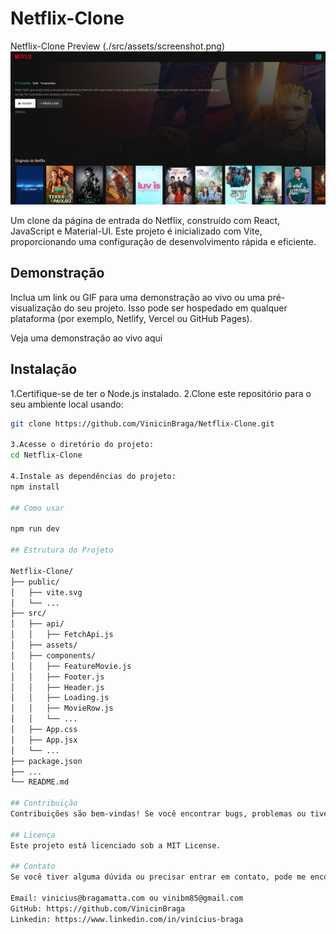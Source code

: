 # Netflix-Clone
Netflix-Clone Preview (./src/assets/screenshot.png)
![Netflix Clone](./src/assets/screenshot.png)

Um clone da página de entrada do Netflix, construído com React, JavaScript e Material-UI. Este projeto é inicializado com Vite, proporcionando uma configuração de desenvolvimento rápida e eficiente.

## Demonstração
Inclua um link ou GIF para uma demonstração ao vivo ou uma pré-visualização do seu projeto. Isso pode ser hospedado em qualquer plataforma (por exemplo, Netlify, Vercel ou GitHub Pages).

Veja uma demonstração ao vivo aqui

## Instalação
1.Certifique-se de ter o Node.js instalado.
2.Clone este repositório para o seu ambiente local usando:
  ```bash
  git clone https://github.com/VinicinBraga/Netflix-Clone.git

3.Acesse o diretório do projeto:
cd Netflix-Clone

4.Instale as dependências do projeto:
npm install

## Como usar

npm run dev

## Estrutura do Projeto

Netflix-Clone/
├── public/
│   ├── vite.svg
│   └── ...
├── src/
│   ├── api/
│   │   ├── FetchApi.js
│   ├── assets/
│   ├── components/
│   │   ├── FeatureMovie.js
│   │   ├── Footer.js
│   │   ├── Header.js
│   │   ├── Loading.js
│   │   ├── MovieRow.js
│   │   └── ...
│   ├── App.css
│   ├── App.jsx
│   └── ...
├── package.json
├── ...
└── README.md

## Contribuição
Contribuições são bem-vindas! Se você encontrar bugs, problemas ou tiver melhorias a serem sugeridas, abra uma issue ou envie uma solicitação de pull.

## Licença
Este projeto está licenciado sob a MIT License.

## Contato
Se você tiver alguma dúvida ou precisar entrar em contato, pode me encontrar em:

Email: vinicius@bragamatta.com ou vinibm85@gmail.com
GitHub: https://github.com/VinicinBraga
Linkedin: https://www.linkedin.com/in/vinícius-braga